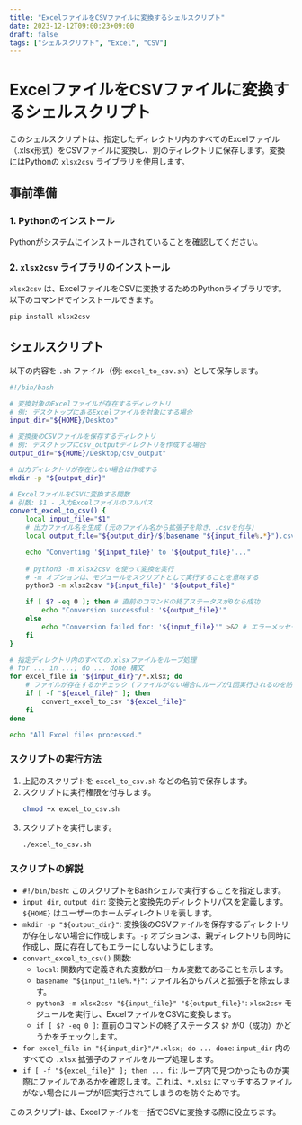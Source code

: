 ```yaml
---
title: "ExcelファイルをCSVファイルに変換するシェルスクリプト"
date: 2023-12-12T09:00:23+09:00
draft: false
tags: ["シェルスクリプト", "Excel", "CSV"] 
---
```

<!--more-->
# ExcelファイルをCSVファイルに変換するシェルスクリプト

このシェルスクリプトは、指定したディレクトリ内のすべてのExcelファイル（.xlsx形式）をCSVファイルに変換し、別のディレクトリに保存します。変換にはPythonの `xlsx2csv` ライブラリを使用します。

## 事前準備

### 1. Pythonのインストール

Pythonがシステムにインストールされていることを確認してください。

### 2. `xlsx2csv` ライブラリのインストール

`xlsx2csv` は、ExcelファイルをCSVに変換するためのPythonライブラリです。以下のコマンドでインストールできます。

```bash
pip install xlsx2csv
```

## シェルスクリプト

以下の内容を `.sh` ファイル（例: `excel_to_csv.sh`）として保存します。

```bash
#!/bin/bash

# 変換対象のExcelファイルが存在するディレクトリ
# 例: デスクトップにあるExcelファイルを対象にする場合
input_dir="${HOME}/Desktop"

# 変換後のCSVファイルを保存するディレクトリ
# 例: デスクトップにcsv_outputディレクトリを作成する場合
output_dir="${HOME}/Desktop/csv_output"

# 出力ディレクトリが存在しない場合は作成する
mkdir -p "${output_dir}"

# ExcelファイルをCSVに変換する関数
# 引数: $1 - 入力Excelファイルのフルパス
convert_excel_to_csv() {
    local input_file="$1"
    # 出力ファイル名を生成 (元のファイル名から拡張子を除き、.csvを付与)
    local output_file="${output_dir}/$(basename "${input_file%.*}").csv"

    echo "Converting '${input_file}' to '${output_file}'..."
    
    # python3 -m xlsx2csv を使って変換を実行
    # -m オプションは、モジュールをスクリプトとして実行することを意味する
    python3 -m xlsx2csv "${input_file}" "${output_file}"

    if [ $? -eq 0 ]; then # 直前のコマンドの終了ステータスが0なら成功
        echo "Conversion successful: '${output_file}'"
    else
        echo "Conversion failed for: '${input_file}'" >&2 # エラーメッセージは標準エラー出力へ
    fi
}

# 指定ディレクトリ内のすべての.xlsxファイルをループ処理
# for ... in ...; do ... done 構文
for excel_file in "${input_dir}"/*.xlsx; do
    # ファイルが存在するかチェック (ファイルがない場合にループが1回実行されるのを防ぐ)
    if [ -f "${excel_file}" ]; then
        convert_excel_to_csv "${excel_file}"
    fi
done

echo "All Excel files processed."
```

### スクリプトの実行方法

1.  上記のスクリプトを `excel_to_csv.sh` などの名前で保存します。
2.  スクリプトに実行権限を付与します。
    ```bash
    chmod +x excel_to_csv.sh
    ```
3.  スクリプトを実行します。
    ```bash
    ./excel_to_csv.sh
    ```

### スクリプトの解説

-   `#!/bin/bash`: このスクリプトをBashシェルで実行することを指定します。
-   `input_dir`, `output_dir`: 変換元と変換先のディレクトリパスを定義します。`${HOME}` はユーザーのホームディレクトリを表します。
-   `mkdir -p "${output_dir}"`: 変換後のCSVファイルを保存するディレクトリが存在しない場合に作成します。`-p` オプションは、親ディレクトリも同時に作成し、既に存在してもエラーにしないようにします。
-   `convert_excel_to_csv()` 関数:
    -   `local`: 関数内で定義された変数がローカル変数であることを示します。
    -   `basename "${input_file%.*}"`: ファイル名からパスと拡張子を除去します。
    -   `python3 -m xlsx2csv "${input_file}" "${output_file}"`: `xlsx2csv` モジュールを実行し、ExcelファイルをCSVに変換します。
    -   `if [ $? -eq 0 ]`: 直前のコマンドの終了ステータス `$?` が0（成功）かどうかをチェックします。
-   `for excel_file in "${input_dir}"/*.xlsx; do ... done`: `input_dir` 内のすべての `.xlsx` 拡張子のファイルをループ処理します。
-   `if [ -f "${excel_file}" ]; then ... fi`: ループ内で見つかったものが実際にファイルであるかを確認します。これは、`*.xlsx` にマッチするファイルがない場合にループが1回実行されてしまうのを防ぐためです。

このスクリプトは、Excelファイルを一括でCSVに変換する際に役立ちます。